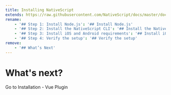 ```yaml
---
title: Installing NativeScript
extends: https://raw.githubusercontent.com/NativeScript/docs/master/docs/start/quick-setup.md
rename:
    - '## Step 1: Install Node.js': '## Install Node.js'
    - '## Step 2: Install the NativeScript CLI': '## Install the NativeScript CLI'
    - '## Step 3: Install iOS and Android requirements': '## Install iOS and Android requirements'
    - '## Step 4: Verify the setup': '## Verify the setup'
remove:
    - '## What’s Next'
---
```


# What's next?

<a router-link="/installation-nativescript-vue" class="docute-button docute-button-success">
    Go to Installation - Vue Plugin
</a>
